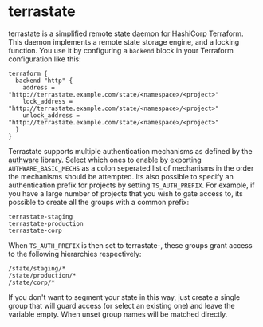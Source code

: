 terrastate
==========

terrastate is a simplified remote state daemon for HashiCorp
Terraform.  This daemon implements a remote state storage engine, and
a locking function.  You use it by configuring a `backend` block in
your Terraform configuration like this:

```hcl
terraform {
  backend "http" {
    address = "http://terrastate.example.com/state/<namespace>/<project>"
    lock_address = "http://terrastate.example.com/state/<namespace>/<project>"
    unlock_address = "http://terrastate.example.com/state/<namespace>/<project>"
  }
}
```

Terrastate supports multiple authentication mechanisms as defined by
the [authware](https://github.com/the-maldridge/authware) library.
Select which ones to enable by exporting `AUTHWARE_BASIC_MECHS` as a
colon seperated list of mechanisms in the order the mechanisms should
be attempted.  Its also possible to specify an authentication prefix
for projects by setting `TS_AUTH_PREFIX`. For example, if you have a
large number of projects that you wish to gate access to, its possible
to create all the groups with a common prefix:

    terrastate-staging
    terrastate-production
    terrastate-corp

When `TS_AUTH_PREFIX` is then set to terrastate-, these groups grant
access to the following hierarchies respectively:

    /state/staging/*
    /state/production/*
    /state/corp/*

If you don't want to segment your state in this way, just create a
single group that will guard access (or select an existing one) and
leave the variable empty. When unset group names will be matched
directly.
